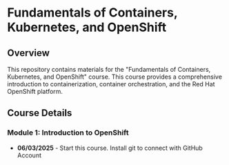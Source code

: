 # Fundamentals of Containers, Kubernetes, and OpenShift

## Overview
This repository contains materials for the "Fundamentals of Containers, Kubernetes, and OpenShift" course. This course provides a comprehensive introduction to containerization, container orchestration, and the Red Hat OpenShift platform.

## Course Details
### **Module 1: Introduction to OpenShift**
- **06/03/2025** - Start this course. Install git to connect with GitHub Account
